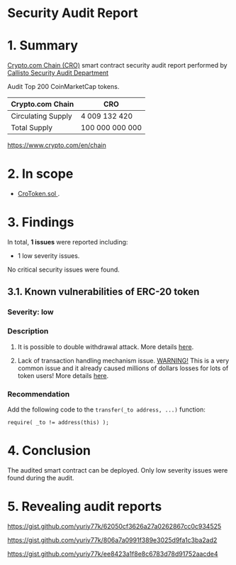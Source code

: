 # Security Audit Report

# 1. Summary

[Crypto.com Chain (CRO)](https://etherscan.io/address/0xa0b73e1ff0b80914ab6fe0444e65848c4c34450b#code) smart contract security audit report performed by [Callisto Security Audit Department](https://github.com/EthereumCommonwealth/Auditing)

Audit Top 200 CoinMarketCap tokens.

Crypto.com Chain | CRO
--|--
Circulating Supply | 4 009 132 420
Total Supply | 100 000 000 000

https://www.crypto.com/en/chain

# 2. In scope

- [ CroToken.sol ](https://gist.github.com/yuriy77k/454881d9a5c08d24c134ddcbb2bc12e4).

# 3. Findings

In total, **1 issues** were reported including:

- 1 low severity issues.

No critical security issues were found.

## 3.1. Known vulnerabilities of ERC-20 token

### Severity: low

### Description

1. It is possible to double withdrawal attack. More details [here](https://docs.google.com/document/d/1YLPtQxZu1UAvO9cZ1O2RPXBbT0mooh4DYKjA_jp-RLM/edit).

2. Lack of transaction handling mechanism issue. [WARNING!](https://gist.github.com/Dexaran/ddb3e89fe64bf2e06ed15fbd5679bd20)  This is a very common issue and it already caused millions of dollars losses for lots of token users! More details [here](https://docs.google.com/document/d/1Feh5sP6oQL1-1NHi-X1dbgT3ch2WdhbXRevDN681Jv4/edit).

### Recommendation

Add the following code to the `transfer(_to address, ...)` function:

```
require( _to != address(this) );

```

# 4. Conclusion

The audited smart contract can be deployed. Only low severity issues were found during the audit.

# 5. Revealing audit reports

https://gist.github.com/yuriy77k/62050cf3626a27a0262867cc0c934525

https://gist.github.com/yuriy77k/806a7a0991f389e3025d9fa1c3ba2ad2

https://gist.github.com/yuriy77k/ee8423a1f8e8c6783d78d91752aacde4
